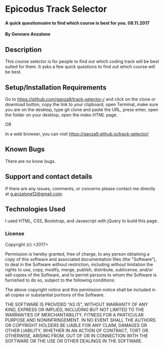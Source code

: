 # Epicodus Track Selector
#### A quick questionnaire to find which course is best for you. 08.11.2017

#### By Gennaro Anzalone

## Description

This course selector is for people to find out which coding track will be best suited for them. It asks a few quick questions to find out which course will be best.

## Setup/Installation Requirements

Go to https://github.com/ganza9/track-selector-/ and click on the clone or download button, copy the link to your clipboard, open Terminal, make sure you are on the desktop, type git clone and paste the URL, press enter, open the folder on your desktop, open the index.HTML page.

OR

In a web browser, you can visit https://ganza9.github.io/track-selector/



## Known Bugs

There are no know bugs.

## Support and contact details

If there are any issues, comments, or concerns please contact me directly at g.anzalone12@gmail.com.

## Technologies Used


I used HTML, CSS, Bootstrap, and Javascript with jQuery to build this page.

### License

Copyright (c) <2017>

Permission is hereby granted, free of charge, to any person obtaining a copy of this software and associated documentation files (the "Software"), to deal in the Software without restriction, including without limitation the rights to use, copy, modify, merge, publish, distribute, sublicense, and/or sell copies of the Software, and to permit persons to whom the Software is furnished to do so, subject to the following conditions:

The above copyright notice and this permission notice shall be included in all copies or substantial portions of the Software.

THE SOFTWARE IS PROVIDED "AS IS", WITHOUT WARRANTY OF ANY KIND, EXPRESS OR IMPLIED, INCLUDING BUT NOT LIMITED TO THE WARRANTIES OF MERCHANTABILITY, FITNESS FOR A PARTICULAR PURPOSE AND NONINFRINGEMENT. IN NO EVENT SHALL THE AUTHORS OR COPYRIGHT HOLDERS BE LIABLE FOR ANY CLAIM, DAMAGES OR OTHER LIABILITY, WHETHER IN AN ACTION OF CONTRACT, TORT OR OTHERWISE, ARISING FROM, OUT OF OR IN CONNECTION WITH THE SOFTWARE OR THE USE OR OTHER DEALINGS IN THE SOFTWARE.
